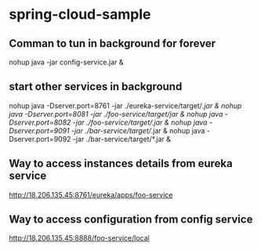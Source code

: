 # spring-cloud-sample

## Comman to tun in background for forever

nohup java -jar config-service.jar &

## start other services in background

nohup java -Dserver.port=8761 -jar ./eureka-service/target/*.jar &
nohup java -Dserver.port=8081 -jar ./foo-service/target/*jar &
nohup java -Dserver.port=8082 -jar ./foo-service/target/*.jar &
nohup java -Dserver.port=9091 -jar ./bar-service/target/*.jar &
nohup java -Dserver.port=9092 -jar ./bar-service/target/*.jar &


## Way to access instances details from eureka service

http://18.206.135.45:8761/eureka/apps/foo-service

## Way to access configuration from config service

http://18.206.135.45:8888/foo-service/local




